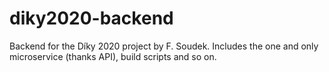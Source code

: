 # diky2020-backend
Backend for the Díky 2020 project by F. Soudek. Includes the one and only microservice (thanks API), build scripts and so on.
